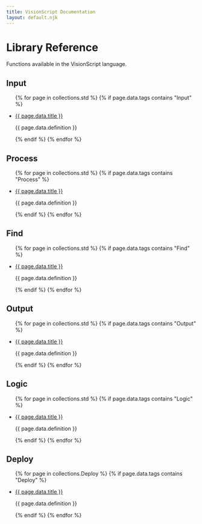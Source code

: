 ```yaml
---
title: VisionScript Documentation
layout: default.njk
---
```


# Library Reference

Functions available in the VisionScript language.

<h2>Input</h2>

<ul>
    {% for page in collections.std %}
        {% if page.data.tags contains "Input" %}
            <li>
                <p><a href="{{ page.url }}">{{ page.data.title }}</a></p>
                <p>{{ page.data.definition }}</p>
            </li>
        {% endif %}
    {% endfor %}
</ul>

<h2>Process</h2>

<ul>
    {% for page in collections.std %}
        {% if page.data.tags contains "Process" %}
            <li>
                <p><a href="{{ page.url }}">{{ page.data.title }}</a></p>
                <p>{{ page.data.definition }}</p>
            </li>
        {% endif %}
    {% endfor %}
</ul>

<h2>Find</h2>

<ul>
    {% for page in collections.std %}
        {% if page.data.tags contains "Find" %}
            <li>
                <p><a href="{{ page.url }}">{{ page.data.title }}</a></p>
                <p>{{ page.data.definition }}</p>
            </li>
        {% endif %}
    {% endfor %}
</ul>

<h2>Output</h2>

<ul>
    {% for page in collections.std %}
        {% if page.data.tags contains "Output" %}
            <li>
                <p><a href="{{ page.url }}">{{ page.data.title }}</a></p>
                <p>{{ page.data.definition }}</p>
            </li>
        {% endif %}
    {% endfor %}
</ul>

<h2>Logic</h2>

<ul>
    {% for page in collections.std %}
        {% if page.data.tags contains "Logic" %}
            <li>
                <p><a href="{{ page.url }}">{{ page.data.title }}</a></p>
                <p>{{ page.data.definition }}</p>
            </li>
        {% endif %}
    {% endfor %}
</ul>

<h2>Deploy</h2>

<ul>
    {% for page in collections.Deploy %}
        {% if page.data.tags contains "Deploy" %}
            <li>
                <p><a href="{{ page.url }}">{{ page.data.title }}</a></p>
                <p>{{ page.data.definition }}</p>
            </li>
        {% endif %}
    {% endfor %}
</ul>